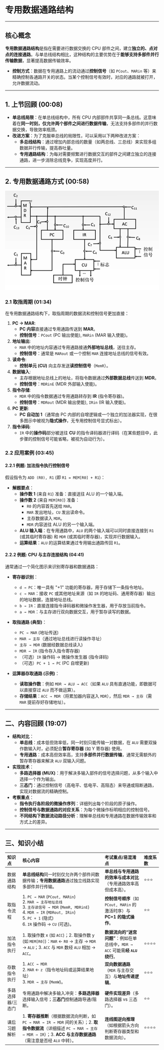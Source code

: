 # 专用数据通路结构

---

## 核心概念

**专用数据通路结构**是指在需要进行数据交换的 CPU 部件之间，建立**独立的、点对点的连接通路**。与单总线结构相比，这种结构的主要优势在于**能够支持多部件并行传输数据**，显著提高数据传输效率。

* **控制方式**：数据在专用通路上的流动通过**控制信号**（如 `PCout`、`MARin` 等）来精确控制各通路开关的状态。当某个控制信号有效时，对应的通路就被打开，允许数据流动。

---

## 1. 上节回顾 (00:08)

* **单总线局限**：在单总线结构中，所有 CPU 内部部件共享同一条总线。这意味着在**同一时刻，仅允许两个部件之间进行数据传输**，无法支持多部件的并行数据交换，导致效率瓶颈。
* **改进方案**：为了克服单总线的局限性，可以采用以下两种改进方案：
    * **多总线结构**：通过增加内部总线的数量（如两总线、三总线）来实现多组数据并行传输，提高吞吐量。
    * **专用通路结构**：为每对需要频繁进行数据交互的部件之间建立独立的连接通路，进一步消除总线竞争，实现高度并行。

---

## 2. 专用数据通路方式 (00:58)

![](./img/Snipaste_2025-06-28_15-19-08.png)

### 2.1 取指周期 (01:34)

在专用数据通路结构下，取指周期的数据流和控制信号更加直接：

1.  **PC → MAR**:
    * **PC 内容**直接通过专用通路传送到 **MAR**。
    * **控制信号**：`PCout` (PC 输出使能), `MARin` (MAR 输入使能)。
2.  **地址输出**:
    * `MAR` 中的地址内容通过专用通路接通**外部地址总线**，送往主存。
    * **控制信号**：通常是 `MARout` 或一个控制 `MAR` 连接地址总线的信号有效。
3.  **读命令**:
    * **控制单元 (CU)** 向主存发送**读控制信号**（`MemR`）。
4.  **数据输入**:
    * 主存根据地址总线上的地址，将指令数据通过**外部数据总线**传送到 **MDR**。
    * **控制信号**：`MDRinE` (MDR 外部输入使能)。
5.  **指令存储**:
    * `MDR` 中的指令数据通过专用通路转存到 **IR** (指令寄存器)。
    * **控制信号**：`MDRout` (MDR 输出使能), `IRin` (IR 输入使能)。
6.  **PC 更新**:
    * **PC 自动加 1**（通常由 PC 内部的自增逻辑或一个独立的加法器实现，在很多图示中被视为**隐式操作**，无专用控制信号显式标出）。
7.  **指令译码**:
    * `IR` 中的**操作码**部分被送往 **CU** 的指令译码器进行译码（在某些题目中，此步骤的控制信号可能省略，被视为自动行为）。

### 2.2 应用案例 (03:45)

#### 2.2.1 例题: 加法指令执行控制信号

假设指令为 `ADD (R0), R1` (即 `R1 = MEM[R0] + R1`)：

* **解题要点**：
    * **操作数 1** (来自 `R1`) 准备：直接送往 ALU 的一个输入端。
    * **操作数 2** (来自 `MEM[R0]`) 准备：
        * `R0` 的内容首先送给 `MAR`。
        * `MAR` 发出地址，`CU` 发出读命令。
        * 主存数据读入 `MDR`。
        * `MDR` 内容送往 ALU 的另一个输入端。
    * **ALU 输入端**：在专用通路中，`ALU` 的两个输入端可以同时直接连接到 `R1` (或其临时寄存器) 和 `MDR` (或其临时寄存器)，实现并行数据输入。
    * **运算结果**：`ALU` 的运算结果通过专用输出通路传回 `R1`。

#### 2.2.2 例题: CPU 与主存连接结构 (04:41)

通常通过一个简化图示来识别寄存器和数据通路：

* **寄存器识别**：
    * `d → PC`：唯一具有 "+1" 功能的寄存器，用于存储下一条指令地址。
    * `c → MAR`：接收 `PC` 或其他地址来源（如 `IR` 的地址码、通用寄存器）输出的地址数据，连接地址总线。
    * `b → IR`：直接连接指令译码器和微操作发生器，用于存放当前指令。
    * `a → MDR`：与主存进行双向数据交互，用于暂存读写的数据。

* **取指通路 (典型)**：
    * `PC → MAR` (地址传送)
    * `MAR → 主存`（通过地址总线进行读操作寻址）
    * `主存 → MDR` (数据经数据总线读入)
    * `MDR → IR` (指令存入指令寄存器)
    * （可选）`IR` 操作码 → 微操作发生器 (指令译码)
    * （可选）`PC + 1 → PC` (PC 自增更新)

* **运算器存取通路 (示例)**：
    * **读取操作数**：例如 `MDR → ALU → ACC`（如果 `ALU` 具有直通功能，即数据可以直接穿过 `ALU` 而不做运算）。
    * **存储结果**：`ACC → MDR`（将累加器内容送入 `MDR`），然后 `MDR → 主存`（需 `MAR` 提前存好存储地址）。

---

## 二、内容回顾 (19:07)

* **结构对比**：
    * **单总线**：成本低但效率低，同一时刻只能传输一对数据，在 `ALU` 需要双操作数输入时，必须配合**暂存寄存器** (如 Y 寄存器) 使用。
    * **专用通路**：成本高但效率高，支持**多部件并行数据传输**，通常无需额外的暂存寄存器来解决 `ALU` 双输入问题。
* **实现技术**：
    * **多路选择器 (MUX)**：用于解决多输入部件的信号选择问题，从多个输入中选择一个作为输出。
    * **三态门**：通过控制信号（高电平、低电平、高阻态）来导通或阻断通路，实现对数据流的精确控制。
* **考察重点**：
    * **指令执行各阶段的微操作序列**：详细列出每个阶段的原子操作。
    * **控制信号与数据通路的对应关系**：为每个微操作标明相应的控制信号。
    * **不同结构下数据流动路径分析**：理解单总线和专用通路在数据传输效率和方式上的差异。

---

## 三、知识小结

| 知识点              | 核心内容                                                     | 考试重点/易混淆点                                           | 难度系数 |
| :------------------ | :----------------------------------------------------------- | :---------------------------------------------------------- | :------- |
| 数据通路结构        | **单总线结构**同一时刻仅允许两个部件间数据传输；**专用数据通路**通过独立线路实现多部件并行传输。 | **单总线与专用通路的效率与成本对比**（专用通路效率高但成本高）。 | ⭐⭐⭐     |
| 取指令流程          | 1. `PC → MAR` (`PCout, MARin`) <br> 2. `MAR → 主存地址总线` <br> 3. `主存读信号 → MDR` (`MemR, MDRinE`) <br> 4. `MDR → IR` (`MDRout, IRin`) <br> 5. `PC + 1` (隐式) <br> 6. `IR` 操作码 → `CU` (可选)。 | **控制信号顺序**（如 `PCout, MARin` 的激活时序）与 **PC+1 的隐式操作**。 | ⭐⭐       |
| 加法指令执行        | 1. 取操作数 x (如 `ACC`)；2. 取操作数 y (如 `MEM[R0]`)：`MAR` ← `R0` → 主存 → `MDR` → `ALU`；3. `ACC` 与 `MDR` 数经 `ALU` 相加 → `ACC`。 | **数据流向的“迷宫问题”**：例如在单总线中，`MDR → ACC` 可能需**经 `ALU` 绕行**。 | ⭐⭐⭐⭐   |
| 存数指令执行        | 1. `ACC → MDR` <br> 2. `MAR` ← `z`（指令地址码或运算结果地址）<br> 3. `MDR → 主存` (`MemW`)。 | **双向数据通路**（`MDR` 与主存交互）与**地址传递逻辑**。 | ⭐⭐⭐     |
| 多路选择器/三态门   | 专用通路中解决多输入冲突：**多路选择器**选择输入信号；**三态门**控制通路导通/阻断。 | **硬件实现差异**（多路选择器 vs 三态门）。                | ⭐⭐       |
| 课后习题解析        | 1. **寄存器推断**（根据数据流向判断，如 `PC → MAR → IR → MDR` 间的关系）；2. **取指令数据流**（详细描述 `PC → MAR → 主存 → MDR → IR`）；3. **ACC 与主存数据通路**（需注意是否经 `ALU` 中转）。 | **连线图逆向推理**（如根据箭头方向判断寄存器类型和数据流向）。 | ⭐⭐⭐⭐   |